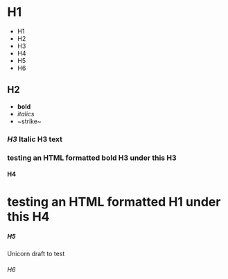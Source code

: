 <!-- TEST -->

# H1

- H1
- H2
- H3
- H4
- H5
- H6


## H2

- **bold**
- _italics_
- ~strike~

### _H3_ Italic H3 text
<h3><bold>testing an HTML formatted bold H3 under this H3</h3>

#### H4
<h1>testing an HTML formatted H1 under this H4</h1>

##### H5

Unicorn draft to test

###### H6
